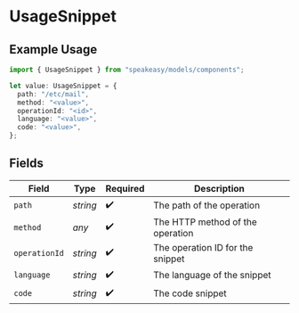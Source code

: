 # UsageSnippet

## Example Usage

```typescript
import { UsageSnippet } from "speakeasy/models/components";

let value: UsageSnippet = {
  path: "/etc/mail",
  method: "<value>",
  operationId: "<id>",
  language: "<value>",
  code: "<value>",
};
```

## Fields

| Field                            | Type                             | Required                         | Description                      |
| -------------------------------- | -------------------------------- | -------------------------------- | -------------------------------- |
| `path`                           | *string*                         | :heavy_check_mark:               | The path of the operation        |
| `method`                         | *any*                            | :heavy_check_mark:               | The HTTP method of the operation |
| `operationId`                    | *string*                         | :heavy_check_mark:               | The operation ID for the snippet |
| `language`                       | *string*                         | :heavy_check_mark:               | The language of the snippet      |
| `code`                           | *string*                         | :heavy_check_mark:               | The code snippet                 |